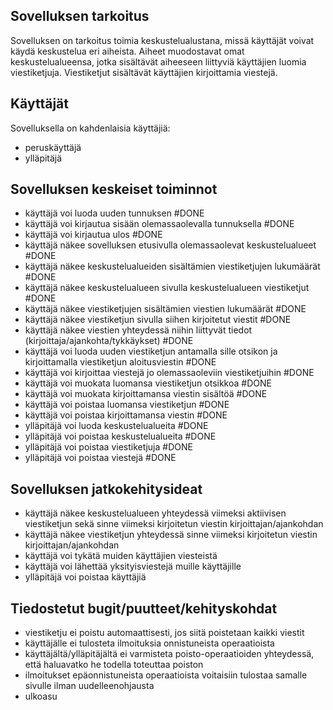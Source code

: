 ## Sovelluksen tarkoitus

Sovelluksen on tarkoitus toimia keskustelualustana, missä käyttäjät voivat käydä keskustelua eri aiheista. Aiheet muodostavat omat keskustelualueensa, jotka sisältävät aiheeseen liittyviä käyttäjien luomia viestiketjuja. Viestiketjut sisältävät käyttäjien kirjoittamia viestejä.

## Käyttäjät

Sovelluksella on kahdenlaisia käyttäjiä:
- peruskäyttäjä
- ylläpitäjä

## Sovelluksen keskeiset toiminnot

- käyttäjä voi luoda uuden tunnuksen #DONE
- käyttäjä voi kirjautua sisään olemassaolevalla tunnuksella #DONE
- käyttäjä voi kirjautua ulos #DONE
- käyttäjä näkee sovelluksen etusivulla olemassaolevat keskustelualueet #DONE
- käyttäjä näkee keskustelualueiden sisältämien viestiketjujen lukumäärät #DONE
- käyttäjä näkee keskustelualueen sivulla keskustelualueen viestiketjut #DONE
- käyttäjä näkee viestiketjujen sisältämien viestien lukumäärät #DONE
- käyttäjä näkee viestiketjun sivulla siihen kirjoitetut viestit #DONE
- käyttäjä näkee viestien yhteydessä niihin liittyvät tiedot (kirjoittaja/ajankohta/tykkäykset) #DONE
- käyttäjä voi luoda uuden viestiketjun antamalla sille otsikon ja kirjoittamalla viestiketjun aloitusviestin #DONE
- käyttäjä voi kirjoittaa viestejä jo olemassaoleviin viestiketjuihin #DONE
- käyttäjä voi muokata luomansa viestiketjun otsikkoa #DONE
- käyttäjä voi muokata kirjoittamansa viestin sisältöä #DONE
- käyttäjä voi poistaa luomansa viestiketjun #DONE
- käyttäjä voi poistaa kirjoittamansa viestin #DONE
- ylläpitäjä voi luoda keskustelualueita #DONE
- ylläpitäjä voi poistaa keskustelualueita #DONE
- ylläpitäjä voi poistaa viestiketjuja #DONE
- ylläpitäjä voi poistaa viestejä #DONE

## Sovelluksen jatkokehitysideat

- käyttäjä näkee keskustelualueen yhteydessä viimeksi aktiivisen viestiketjun sekä sinne viimeksi kirjoitetun viestin kirjoittajan/ajankohdan
- käyttäjä näkee viestiketjun yhteydessä sinne viimeksi kirjoitetun viestin kirjoittajan/ajankohdan
- käyttäjä voi tykätä muiden käyttäjien viesteistä
- käyttäjä voi lähettää yksityisviestejä muille käyttäjille
- ylläpitäjä voi poistaa käyttäjiä

## Tiedostetut bugit/puutteet/kehityskohdat
- viestiketju ei poistu automaattisesti, jos siitä poistetaan kaikki viestit
- käyttäjälle ei tulosteta ilmoituksia onnistuneista operaatioista
- käyttäjältä/ylläpitäjältä ei varmisteta poisto-operaatioiden yhteydessä, että haluavatko he todella toteuttaa poiston
- ilmoitukset epäonnistuneista operaatioista voitaisiin tulostaa samalle sivulle ilman uudelleenohjausta
- ulkoasu
